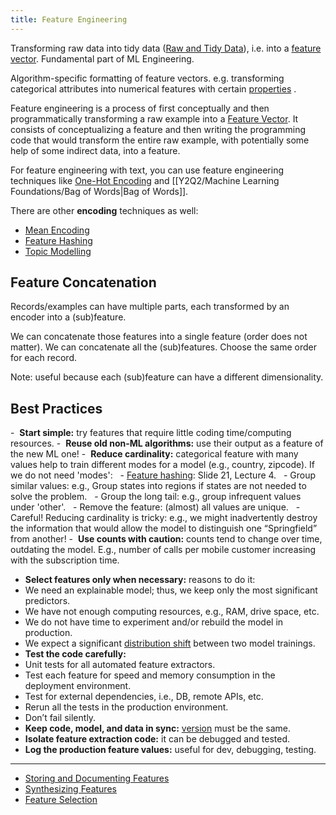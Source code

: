 ```yaml
---
title: Feature Engineering
---
```


Transforming raw data into tidy data ([Raw and Tidy Data](/machine-learning-foundations/raw-and-tidy-data)), i.e. into a [feature vector](/machine-learning-foundations/feature-vector).
Fundamental part of ML Engineering. 

Algorithm-specific formatting of feature vectors. e.g. transforming categorical attributes into numerical features with certain [properties](/machine-learning-foundations/properties-of-good-features) .

Feature engineering is a process of first conceptually and then programmatically transforming a raw example into a [Feature Vector](/machine-learning-foundations/feature-vector). It consists of conceptualizing a feature and then writing the programming code that would transform the entire raw example, with potentially some help of some indirect data, into a feature.

For feature engineering with text, you can use feature engineering techniques like [One-Hot Encoding](/machine-learning-foundations/one-hot-encoding) and [[Y2Q2/Machine Learning Foundations/Bag of Words|Bag of Words]].

There are other **encoding** techniques as well:
- [Mean Encoding](/machine-learning-foundations/mean-encoding)
- [Feature Hashing](/machine-learning-foundations/feature-hashing)
- [Topic Modelling](/machine-learning-foundations/topic-modelling)

## Feature Concatenation
Records/examples can have multiple parts, each transformed by an encoder into a (sub)feature.

We can concatenate those features into a single feature (order does not matter).
We can concatenate all the (sub)features. Choose the same order for each record.

Note: useful because each (sub)feature can have a different dimensionality.

## Best Practices
-  **Start simple:** try features that require little coding time/computing resources.
-  **Reuse old non-ML algorithms:** use their output as a feature of the new ML one!
-  **Reduce cardinality:** categorical feature with many values help to train different      modes for a model (e.g., country, zipcode). If we do not need 'modes':
  - [Feature hashing](/machine-learning-foundations/feature-hashing): Slide 21, Lecture 4.
  - Group similar values: e.g., Group states into regions if states are not needed to solve the problem.
  - Group the long tail: e.g., group infrequent values under 'other'.
  - Remove the feature: (almost) all values are unique.
  - Careful! Reducing cardinality is tricky: e.g., we might inadvertently destroy the information that would allow the model to distinguish one “Springfield” from another!
-  **Use counts with caution:** counts tend to change over time, outdating the model. E.g., number of calls per mobile customer increasing with the subscription time.
-  **Select features only when necessary:** reasons to do it:
  - We need an explainable model; thus, we keep only the most significant predictors.
  - We have not enough computing resources, e.g., RAM, drive space, etc.
  - We do not have time to experiment and/or rebuild the model in production.
  - We expect a significant [distribution shift](/machine-learning-foundations/distribution-shift) between two model trainings.
-  **Test the code carefully:**
  - Unit tests for all automated feature extractors.
  - Test each feature for speed and memory consumption in the deployment environment.
  - Test for external dependencies, i.e., DB, remote APIs, etc.
  - Rerun all the tests in the production environment.
  - Don’t fail silently.
-  **Keep code, model, and data in sync:** [version](/machine-learning-foundations/storing-data) must be the same.
-  **Isolate feature extraction code:** it can be debugged and tested.
-  **Log the production feature values:** useful for dev, debugging, testing.
---
- [Storing and Documenting Features](/machine-learning-foundations/storing-and-documenting-features)
- [Synthesizing Features](/machine-learning-foundations/synthesizing-features)
- [Feature Selection](/machine-learning-foundations/feature-selection)